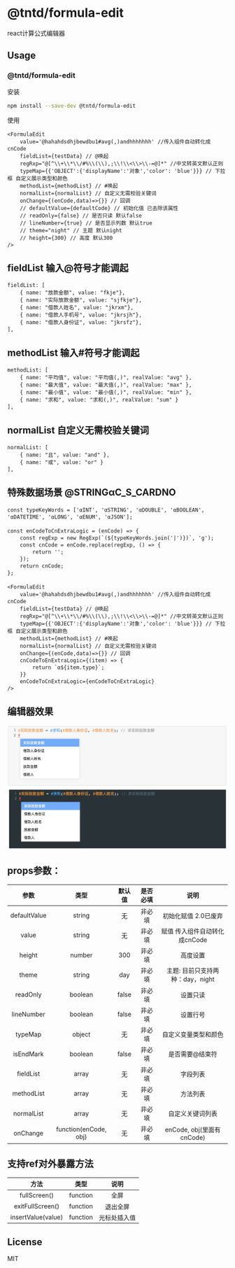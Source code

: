 # @tntd/formula-edit

react计算公式编辑器

## Usage

### @tntd/formula-edit

安装

```sh
npm install --save-dev @tntd/formula-edit
```
使用

```
<FormulaEdit
    value='@hahahdsdhjbewdbu1#avg(,)andhhhhhhh' //传入组件自动转化成cnCode
    fieldList={testData} // @唤起
    regRxp="@[^\\+\\*\\/#%\\(\\),;\\!\\<\\>\\-=@]*" //中文转英文默认正则
    typeMap={{'OBJECT':{'displayName':'对象','color': 'blue'}}} // 下拉框 自定义展示类型和颜色
    methodList={methodList} // #唤起
    normalList={normalList} // 自定义无需校验关键词
    onChange={(enCode,data)=>{}} // 回调
    // defaultValue={defaultCode} // 初始化值 已去除该属性
    // readOnly={false} // 是否只读 默认false
    // lineNumber={true} // 是否显示列数 默认true
    // theme="night" // 主题 默认night
    // height={300} // 高度 默认300
/>
```

## fieldList 输入@符号才能调起
```
fieldList: [
    { name: "放款金额", value: "fkje"},
    { name: "实际放款金额", value: "sjfkje"},
    { name: "借款人姓名", value: "jkrxm"},
    { name: "借款人手机号", value: "jkrsjh"},
    { name: "借款人身份证", value: "jkrsfz"},
],
```
## methodList 输入#符号才能调起
```
methodList: [
    { name: "平均值", value: "平均值(,)", realValue: "avg" },
    { name: "最大值", value: "最大值(,)", realValue: "max" },
    { name: "最小值", value: "最小值(,)", realValue: "min" },
    { name: "求和", value: "求和(,)", realValue: "sum" }
],
```
## normalList 自定义无需校验关键词
```
normalList: [
    { name: "且", value: "and" },
    { name: "或", value: "or" }
],
```

## 特殊数据场景 @STRINGαC_S_CARDNO
```
const typeKeyWords = ['αINT', 'αSTRING', 'αDOUBLE', 'αBOOLEAN', 'αDATETIME', 'αLONG', 'αENUM', 'αJSON'];

const enCodeToCnExtraLogic = (enCode) => {
    const regExp = new RegExp(`(${typeKeyWords.join('|')})`, 'g');
    const cnCode = enCode.replace(regExp, () => {
        return '';
    });
    return cnCode;
};

<FormulaEdit
    value='@hahahdsdhjbewdbu1#avg(,)andhhhhhhh' //传入组件自动转化成cnCode
    fieldList={testData} // @唤起
    regRxp="@[^\\+\\*\\/#%\\(\\),;\\!\\<\\>\\-=@]*" //中文转英文默认正则
    typeMap={{'OBJECT':{'displayName':'对象','color': 'blue'}}} // 下拉框 自定义展示类型和颜色
    methodList={methodList} // #唤起
    normalList={normalList} // 自定义无需校验关键词
    onChange={(enCode,data)=>{}} // 回调
    cnCodeToEnExtraLogic={(item) => {
        return `α${item.type}`;
    }}
    enCodeToCnExtraLogic={enCodeToCnExtraLogic}
/>
```

## 编辑器效果
![Image text](https://github.com/bruceliu68/formulaEdit-react/blob/master/src/img/pic1.png)
![Image text](https://github.com/bruceliu68/formulaEdit-react/blob/master/src/img/pic2.png)

## props参数：
|    参数    | 类型    |  默认值   |  是否必填  | 说明         |
| :------:  | :-----: | :----:   | :------: | :----------: |
| defaultValue | string  |  无      |   非必填    | 初始化赋值  2.0已废弃   |
| value | string  |  无      |   非必填    | 赋值  传入组件自动转化成cnCode |
| height    | number  |  300     |   非必填  | 高度设置       |
| theme    | string  |  day     |   非必填  | 主题: 目前只支持两种：day，night |
| readOnly  | boolean |  false   |   非必填  | 设置只读       |
| lineNumber  | boolean |  false   |   非必填  | 设置行号       |
| typeMap | object   |  无      |   非必填  | 自定义变量类型和颜色       |
| isEndMark | boolean   |  false      |   非必填  | 是否需要@结束符       |
| fieldList | array   |  无      |   非必填  | 字段列表       |
| methodList | array   |  无      |   非必填  | 方法列表       |
| normalList | array   |  无      |   非必填  | 自定义关键词列表       |
| onChange  | function(enCode, obj)|  无      |   非必填    | enCode, obj(里面有cnCode)      |

## 支持ref对外暴露方法
|    方法    | 类型    | 说明         |
| :------:  | :-----: | :----------: |
| fullScreen() | function  | 全屏     |
| exitFullScreen() | function  | 退出全屏     |
| insertValue(value) | function  | 光标处插入值     |

## License
MIT
